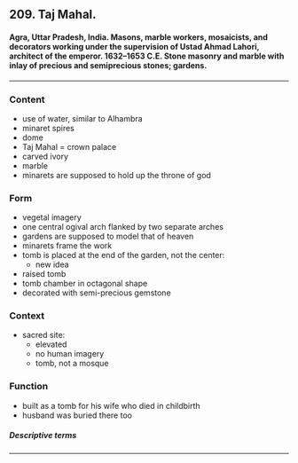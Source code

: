 <!-- order:5 -->
## 209. Taj Mahal. 

#### Agra, Uttar Pradesh, India. Masons, marble workers, mosaicists, and decorators working under the supervision of Ustad Ahmad Lahori, architect of the emperor. 1632–1653 C.E. Stone masonry and marble with inlay of precious and semiprecious stones; gardens.

---

### Content
- use of water, similar to Alhambra
- minaret spires
- dome
- Taj Mahal = crown palace
- carved ivory
- marble
- minarets are supposed to hold up the throne of god

### Form
- vegetal imagery
- one central ogival arch flanked by two separate arches
- gardens are supposed to model that of heaven
- minarets frame the work
- tomb is placed at the end of the garden, not the center:
  - new idea
- raised tomb
- tomb chamber in octagonal shape
- decorated with semi-precious gemstone

### Context
- sacred site:
  - elevated
  - no human imagery
  - tomb, not a mosque

### Function
- built as a tomb for his wife who died in childbirth
- husband was buried there too

##### Descriptive terms

---
